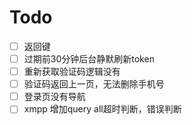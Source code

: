 # Todo

- [ ]  返回键
- [ ]  过期前30分钟后台静默刷新token
- [ ]  重新获取验证码逻辑没有
- [ ]  验证码返回上一页，无法删除手机号
- [ ]  登录页没有导航 
- [ ]  xmpp 增加query all超时判断，错误判断